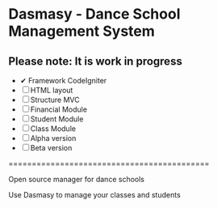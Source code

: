 # Dasmasy - Dance School Management System 

## Please note: It is **work in progress**

- ✔ Framework CodeIgniter
- ☐ HTML layout
- ☐ Structure MVC
- ☐ Financial Module
- ☐ Student Module
- ☐ Class Module
- ☐ Alpha version
- ☐ Beta version

===========================================

Open source manager for dance schools

Use Dasmasy to manage your classes and students
